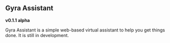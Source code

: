 <centre>
    <h2>Gyra Assistant</h2>
    <p><b>v0.1.1 alpha</b></p>
</centre>
Gyra Assistant is a simple web-based virtual assistant to help you get things done. It is still in development.
